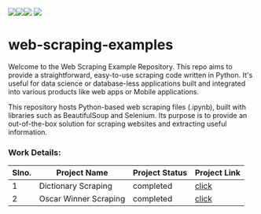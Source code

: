 <img src=https://img.shields.io/badge/build%20with-python-yellow><img src="https://img.shields.io/badge/-Beautiful Soup-blueviolet"><img src="https://img.shields.io/badge/selenium-red">
<img src="https://img.shields.io/badge/domain-Web%20Scraping-blue.svg">


# web-scraping-examples

Welcome to the Web Scraping Example Repository. 
This repo aims to provide a straightforward, easy-to-use scraping code written in Python. 
It's useful for data science or database-less applications built and integrated into various products 
like web apps or Mobile applications.

This repository hosts Python-based web scraping files (.ipynb), built with libraries such as BeautifulSoup and Selenium.
Its purpose is to provide an out-of-the-box solution for scraping websites and extracting useful information. 

### Work Details:

Slno. |Project Name | Project Status | Project Link |
------------- | ------------- | ------------- | ------------- |
1             |Dictionary Scraping     | completed    |    <a href = "./Dictionary.ipynb">click   </a>|
2             |Oscar Winner Scraping     | completed     |   <a href = "./Oscar Winner List.ipynb">click   </a>            |
